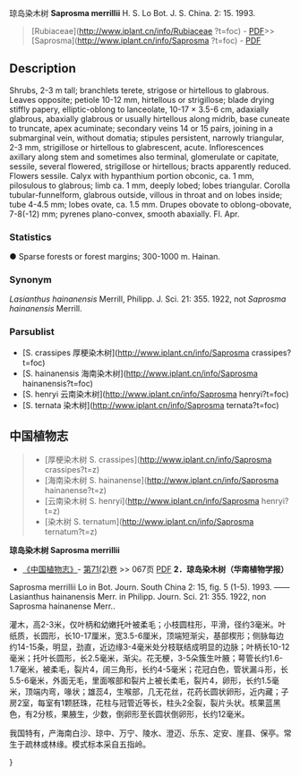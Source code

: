 琼岛染木树 **Saprosma merrillii** H. S. Lo Bot. J. S. China. 2: 15. 1993.

> [Rubiaceae](http://www.iplant.cn/info/Rubiaceae ?t=foc) - [PDF](http://iplant.cn/foc/pdf/Rubiaceae.pdf)>>[Saprosma](http://www.iplant.cn/info/Saprosma ?t=foc) - [PDF](http://www.iplant.cn/foc/pdf/Saprosma.pdf)

## Description

Shrubs, 2-3 m tall; branchlets terete, strigose or hirtellous to glabrous. Leaves opposite; petiole 10-12 mm, hirtellous or strigillose; blade drying stiffly papery, elliptic-oblong to lanceolate, 10-17 × 3.5-6 cm, adaxially glabrous, abaxially glabrous or usually hirtellous along midrib, base cuneate to truncate, apex acuminate; secondary veins 14 or 15 pairs, joining in a submarginal vein, without domatia; stipules persistent, narrowly triangular, 2-3 mm, strigillose or hirtellous to glabrescent, acute. Inflorescences axillary along stem and sometimes also terminal, glomerulate or capitate, sessile, several flowered, strigillose or hirtellous; bracts apparently reduced. Flowers sessile. Calyx with hypanthium portion obconic, ca. 1 mm, pilosulous to glabrous; limb ca. 1 mm, deeply lobed; lobes triangular. Corolla tubular-funnelform, glabrous outside, villous in throat and on lobes inside; tube 4-4.5 mm; lobes ovate, ca. 1.5 mm. Drupes obovate to oblong-obovate, 7-8(-12) mm; pyrenes plano-convex, smooth abaxially. Fl. Apr.

### Statistics
● Sparse forests or forest margins; 300-1000 m. Hainan.

### Synonym
*Lasianthus hainanensis* Merrill, Philipp. J. Sci. 21: 355. 1922, not *Saprosma hainanensis* Merrill.

### Parsublist

* [S.  crassipes  厚梗染木树](http://www.iplant.cn/info/Saprosma crassipes?t=foc)
* [S.  hainanensis  海南染木树](http://www.iplant.cn/info/Saprosma hainanensis?t=foc)
* [S.  henryi  云南染木树](http://www.iplant.cn/info/Saprosma henryi?t=foc)
* [S.  ternata  染木树](http://www.iplant.cn/info/Saprosma ternata?t=foc)

## 中国植物志

> * [厚梗染木树  S.  crassipes](http://www.iplant.cn/info/Saprosma crassipes?t=z)
> * [海南染木树  S.  hainanense](http://www.iplant.cn/info/Saprosma hainanense?t=z)
> * [云南染木树  S.  henryi](http://www.iplant.cn/info/Saprosma henryi?t=z)
> * [染木树  S.  ternatum](http://www.iplant.cn/info/Saprosma ternatum?t=z)

**琼岛染木树 Saprosma merrillii**

* [《中国植物志》](http://www.iplant.cn/frps)- [第71(2)卷](http://www.iplant.cn/frps/vol/71(2)) >> 067页 [PDF](http://www.iplant.cn/frps/pdf/71(2)/067.pdf)
**2．琼岛染木树（华南植物学报）**

Saprosma merrillii Lo in Bot. Journ. South China 2: 15, fig. 5 (1-5). 1993. ——Lasianthus hainanensis Merr. in Philipp. Journ. Sci. 21: 355. 1922, non Saprosma hainanense Merr..

灌木，高2-3米，仅叶柄和幼嫩托叶被柔毛；小枝圆柱形，平滑，径约3毫米。叶纸质，长圆形，长10-17厘米，宽3.5-6厘米，顶端短渐尖，基部楔形；侧脉每边约14-15条，明显，劲直，近边缘3-4毫米处分枝联结成明显的边脉；叶柄长10-12毫米；托叶长圆形，长2.5毫米，渐尖。花无梗，3-5朵簇生叶腋；萼管长约1.6-1.7毫米，被柔毛，裂片4，阔三角形，长约4-5毫米；花冠白色，管状漏斗形，长5.5-6毫米，外面无毛，里面喉部和裂片上被长柔毛，裂片4，卵形，长约1.5毫米，顶端内弯，喙状；雄蕊4，生喉部，几无花丝，花药长圆状卵形，近内藏；子房2室，每室有1颗胚珠，花柱与冠管近等长，柱头2全裂，裂片头状。核果蓝黑色，有2分核，果腋生，少数，倒卵形至长圆状倒卵形，长约12毫米。

我国特有，产海南白沙、琼中、万宁、陵水、澄迈、乐东、定安、崖县、保亭。常生于疏林或林缘。模式标本采自五指岭。

}